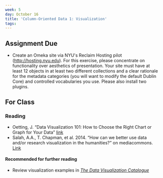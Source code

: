 ```yaml
---
week: 5
day: October 16
title: 'Column-Oriented Data 1: Visualization'
tags: 
---
```


## Assignment Due
- Create an Omeka site via NYU's Reclaim Hosting pilot (http://hosting.nyu.edu). For this exercise, please concentrate on functionality over aesthetics of presentation. Your site must have at least 12 objects in at least two different collections and a clear rationale for the metadata categories (you will want to modify the default Dublin Core) and controlled vocabularies you use. Please also install two plugins. 

## For Class

### Reading
- Oetting, J. “Data Visualization 101: How to Choose the Right Chart or Graph for Your Data” [link](http://blog.hubspot.com/marketing/data-visualization-choosing-chart)
- Salah, A.A., T. Chapman, et al. 2014. “How can we better use data and/or research visualization in the humanities?” on mediacommons. [Link](http://mediacommons.futureofthebook.org/question/how-can-we-better-use-data-andor-research-visualization-humanities)

#### Recommended for further reading
- Review visualization examples in [*The Data Visualization Catalogue*](http://www.datavizcatalogue.com)
